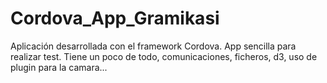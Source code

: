 # Cordova_App_Gramikasi

Aplicación desarrollada con el framework Cordova.
App sencilla para realizar test. Tiene un poco de todo, comunicaciones, ficheros, d3, uso de plugin para
la camara...
